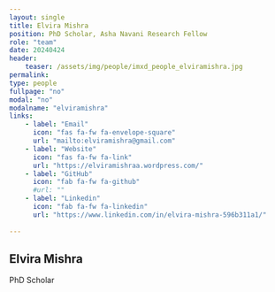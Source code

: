 ```yaml
---
layout: single
title: Elvira Mishra
position: PhD Scholar, Asha Navani Research Fellow
role: "team"
date: 20240424
header:
    teaser: /assets/img/people/imxd_people_elviramishra.jpg
permalink:
type: people
fullpage: "no"
modal: "no"
modalname: "elviramishra"
links:
    - label: "Email"
      icon: "fas fa-fw fa-envelope-square"
      url: "mailto:elviramishra@gmail.com"
    - label: "Website"
      icon: "fas fa-fw fa-link"
      url: "https://elviramishraa.wordpress.com/"
    - label: "GitHub"
      icon: "fab fa-fw fa-github"
      #url: ""
    - label: "Linkedin"
      icon: "fab fa-fw fa-linkedin"
      url: "https://www.linkedin.com/in/elvira-mishra-596b311a1/"
      
---
```


## Elvira Mishra
PhD Scholar




